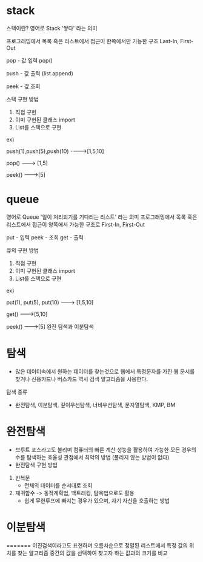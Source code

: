 # stack
스택이란?
영어로 Stack '쌓다' 라는 의미

프로그래밍에서 목록 혹은 리스트에서 접근이 한쪽에서만 가능한 구조 
Last-In, First-Out

pop - 값 입력 pop()

push - 값 출력 (list.append)

peek - 값 조회 

스택 구현 방법

1) 직접 구현 
2) 이미 구현된 클래스 import 
3)  List를 스택으로 구현
 
ex)

push(1),push(5),push(10) ---->[1,5,10]

pop() ---> [1,5]

peek() --->[5]

# queue
영어로 Queue '일이 처리되기를 기다리는 리스트' 라는 의미
프로그래밍에서 목록 혹은 리스트에서 접근이 양쪽에서 가능한 구조로
First-In, First-Out

put - 입력
peek - 조회
get - 출력

큐의 구현 방법

1) 직접 구현
2) 이미 구현된 클래스 import 
3) List를 스택으로 구현

ex) 

put(1), put(5), put(10) ---> [1,5,10]

get() --->[5,10]

peek() --->[5]
완전 탐색과 이분탐색

# 탐색


* 많은 데이터속에서 원하는 데이터를 찾는것으로 웹에서 특정문자를 가진 웹 문서를 찾거나 신용카드나 버스카드 역시 검색 알고리즘을 사용한다.

탐색 종류
* 완전탐색, 이분탐색, 깊이우선탐색, 너비우선탐색, 문자열탐색, KMP, BM

# 완전탐색

* 브루트 포스라고도 불리며 컴퓨터의 빠른 계산 성능을 활용하여 가능한 모든 경우의 수를 탐색하는 효율성 관점에서 최악의 방법 (풀리지 않는 방법이 없다)
* 완전탐색 구현 방법
1) 반복문 
   - 전체의 데이터를 순서대로 조회 	 
2) 재귀함수 -> 동적계획법, 백트래킹, 탐욕법으로도 활용
   - 쉽게 무한루프에 빠지는 경우가 있으며, 자기 자신을 호출하는 방법

# 이분탐색
=======
이진검색이라고도 표현하며 오름차순으로 정렬된 리스트에서 특정 값의 위치를 찾는 알고리즘 
중간의 값을 선택하여 찾고자 하는 값과의 크기를 비교
